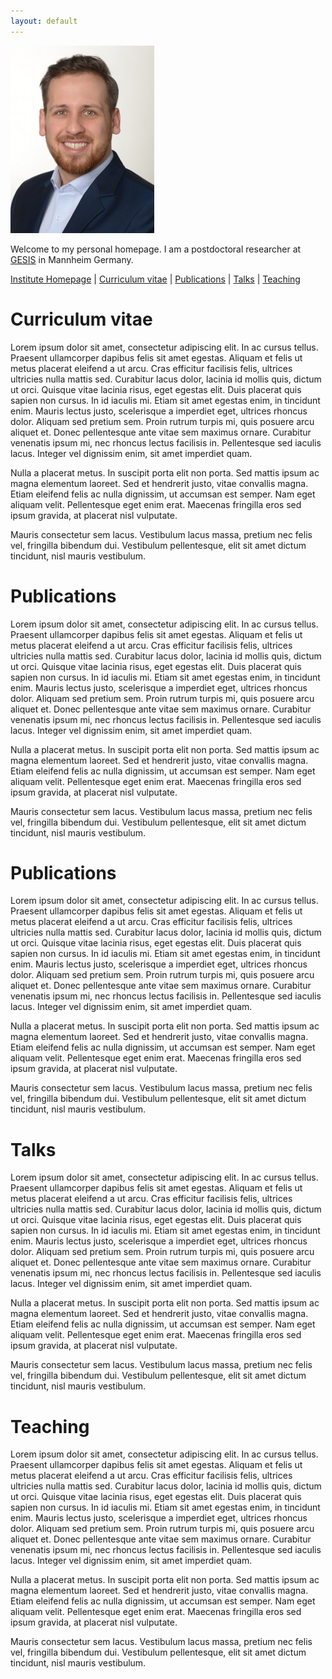 ```yaml
---
layout: default
---
```


![Tobias Heycke](img/TH.JPG)


Welcome to my personal homepage. I am a postdoctoral researcher at [GESIS](https://gesis.org) in Mannheim Germany.

[Institute Homepage](https://www.gesis.org/institut/mitarbeiterverzeichnis/person/?tx_gextstaffdir_staffdirectory%5bemail%5d=Tobias.Heycke@gesis.org&tx_gextstaffdir_staffdirectory%5baction%5d=details&tx_gextstaffdir_staffdirectory%5bcontroller%5d=Index&no_cache=1) |
[Curriculum vitae](#curriculum-vitae) |
[Publications](#publications) |
[Talks](#talks) |
[Teaching](#teaching)

# Curriculum vitae

Lorem ipsum dolor sit amet, consectetur adipiscing elit. In ac cursus tellus. Praesent ullamcorper dapibus felis sit amet egestas. Aliquam et felis ut metus placerat eleifend a ut arcu. Cras efficitur facilisis felis, ultrices ultricies nulla mattis sed. Curabitur lacus dolor, lacinia id mollis quis, dictum ut orci. Quisque vitae lacinia risus, eget egestas elit. Duis placerat quis sapien non cursus. In id iaculis mi. Etiam sit amet egestas enim, in tincidunt enim. Mauris lectus justo, scelerisque a imperdiet eget, ultrices rhoncus dolor. Aliquam sed pretium sem. Proin rutrum turpis mi, quis posuere arcu aliquet et. Donec pellentesque ante vitae sem maximus ornare. Curabitur venenatis ipsum mi, nec rhoncus lectus facilisis in. Pellentesque sed iaculis lacus. Integer vel dignissim enim, sit amet imperdiet quam.

Nulla a placerat metus. In suscipit porta elit non porta. Sed mattis ipsum ac magna elementum laoreet. Sed et hendrerit justo, vitae convallis magna. Etiam eleifend felis ac nulla dignissim, ut accumsan est semper. Nam eget aliquam velit. Pellentesque eget enim erat. Maecenas fringilla eros sed ipsum gravida, at placerat nisl vulputate.

Mauris consectetur sem lacus. Vestibulum lacus massa, pretium nec felis vel, fringilla bibendum dui. Vestibulum pellentesque, elit sit amet dictum tincidunt, nisl mauris vestibulum.

# Publications

Lorem ipsum dolor sit amet, consectetur adipiscing elit. In ac cursus tellus. Praesent ullamcorper dapibus felis sit amet egestas. Aliquam et felis ut metus placerat eleifend a ut arcu. Cras efficitur facilisis felis, ultrices ultricies nulla mattis sed. Curabitur lacus dolor, lacinia id mollis quis, dictum ut orci. Quisque vitae lacinia risus, eget egestas elit. Duis placerat quis sapien non cursus. In id iaculis mi. Etiam sit amet egestas enim, in tincidunt enim. Mauris lectus justo, scelerisque a imperdiet eget, ultrices rhoncus dolor. Aliquam sed pretium sem. Proin rutrum turpis mi, quis posuere arcu aliquet et. Donec pellentesque ante vitae sem maximus ornare. Curabitur venenatis ipsum mi, nec rhoncus lectus facilisis in. Pellentesque sed iaculis lacus. Integer vel dignissim enim, sit amet imperdiet quam.

Nulla a placerat metus. In suscipit porta elit non porta. Sed mattis ipsum ac magna elementum laoreet. Sed et hendrerit justo, vitae convallis magna. Etiam eleifend felis ac nulla dignissim, ut accumsan est semper. Nam eget aliquam velit. Pellentesque eget enim erat. Maecenas fringilla eros sed ipsum gravida, at placerat nisl vulputate.

Mauris consectetur sem lacus. Vestibulum lacus massa, pretium nec felis vel, fringilla bibendum dui. Vestibulum pellentesque, elit sit amet dictum tincidunt, nisl mauris vestibulum.

# Publications

Lorem ipsum dolor sit amet, consectetur adipiscing elit. In ac cursus tellus. Praesent ullamcorper dapibus felis sit amet egestas. Aliquam et felis ut metus placerat eleifend a ut arcu. Cras efficitur facilisis felis, ultrices ultricies nulla mattis sed. Curabitur lacus dolor, lacinia id mollis quis, dictum ut orci. Quisque vitae lacinia risus, eget egestas elit. Duis placerat quis sapien non cursus. In id iaculis mi. Etiam sit amet egestas enim, in tincidunt enim. Mauris lectus justo, scelerisque a imperdiet eget, ultrices rhoncus dolor. Aliquam sed pretium sem. Proin rutrum turpis mi, quis posuere arcu aliquet et. Donec pellentesque ante vitae sem maximus ornare. Curabitur venenatis ipsum mi, nec rhoncus lectus facilisis in. Pellentesque sed iaculis lacus. Integer vel dignissim enim, sit amet imperdiet quam.

Nulla a placerat metus. In suscipit porta elit non porta. Sed mattis ipsum ac magna elementum laoreet. Sed et hendrerit justo, vitae convallis magna. Etiam eleifend felis ac nulla dignissim, ut accumsan est semper. Nam eget aliquam velit. Pellentesque eget enim erat. Maecenas fringilla eros sed ipsum gravida, at placerat nisl vulputate.

Mauris consectetur sem lacus. Vestibulum lacus massa, pretium nec felis vel, fringilla bibendum dui. Vestibulum pellentesque, elit sit amet dictum tincidunt, nisl mauris vestibulum.

# Talks

Lorem ipsum dolor sit amet, consectetur adipiscing elit. In ac cursus tellus. Praesent ullamcorper dapibus felis sit amet egestas. Aliquam et felis ut metus placerat eleifend a ut arcu. Cras efficitur facilisis felis, ultrices ultricies nulla mattis sed. Curabitur lacus dolor, lacinia id mollis quis, dictum ut orci. Quisque vitae lacinia risus, eget egestas elit. Duis placerat quis sapien non cursus. In id iaculis mi. Etiam sit amet egestas enim, in tincidunt enim. Mauris lectus justo, scelerisque a imperdiet eget, ultrices rhoncus dolor. Aliquam sed pretium sem. Proin rutrum turpis mi, quis posuere arcu aliquet et. Donec pellentesque ante vitae sem maximus ornare. Curabitur venenatis ipsum mi, nec rhoncus lectus facilisis in. Pellentesque sed iaculis lacus. Integer vel dignissim enim, sit amet imperdiet quam.

Nulla a placerat metus. In suscipit porta elit non porta. Sed mattis ipsum ac magna elementum laoreet. Sed et hendrerit justo, vitae convallis magna. Etiam eleifend felis ac nulla dignissim, ut accumsan est semper. Nam eget aliquam velit. Pellentesque eget enim erat. Maecenas fringilla eros sed ipsum gravida, at placerat nisl vulputate.

Mauris consectetur sem lacus. Vestibulum lacus massa, pretium nec felis vel, fringilla bibendum dui. Vestibulum pellentesque, elit sit amet dictum tincidunt, nisl mauris vestibulum.

# Teaching

Lorem ipsum dolor sit amet, consectetur adipiscing elit. In ac cursus tellus. Praesent ullamcorper dapibus felis sit amet egestas. Aliquam et felis ut metus placerat eleifend a ut arcu. Cras efficitur facilisis felis, ultrices ultricies nulla mattis sed. Curabitur lacus dolor, lacinia id mollis quis, dictum ut orci. Quisque vitae lacinia risus, eget egestas elit. Duis placerat quis sapien non cursus. In id iaculis mi. Etiam sit amet egestas enim, in tincidunt enim. Mauris lectus justo, scelerisque a imperdiet eget, ultrices rhoncus dolor. Aliquam sed pretium sem. Proin rutrum turpis mi, quis posuere arcu aliquet et. Donec pellentesque ante vitae sem maximus ornare. Curabitur venenatis ipsum mi, nec rhoncus lectus facilisis in. Pellentesque sed iaculis lacus. Integer vel dignissim enim, sit amet imperdiet quam.

Nulla a placerat metus. In suscipit porta elit non porta. Sed mattis ipsum ac magna elementum laoreet. Sed et hendrerit justo, vitae convallis magna. Etiam eleifend felis ac nulla dignissim, ut accumsan est semper. Nam eget aliquam velit. Pellentesque eget enim erat. Maecenas fringilla eros sed ipsum gravida, at placerat nisl vulputate.

Mauris consectetur sem lacus. Vestibulum lacus massa, pretium nec felis vel, fringilla bibendum dui. Vestibulum pellentesque, elit sit amet dictum tincidunt, nisl mauris vestibulum.
